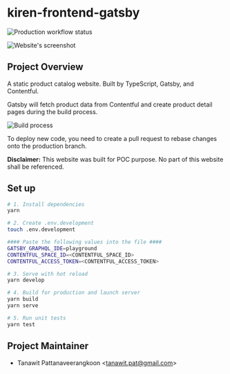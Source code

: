 # kiren-frontend-gatsby

![Production workflow status](https://github.com/tanawitpat/kiren-gatsby-contentful/workflows/production/deploy/badge.svg)

![Website's screenshot](https://user-images.githubusercontent.com/25366268/81322148-ba7a0900-90bd-11ea-9e54-2eeac45b0692.png)

## Project Overview

A static product catalog website. Built by TypeScript, Gatsby, and Contentful.

Gatsby will fetch product data from Contentful and create product detail pages during the build process.

![Build process](https://user-images.githubusercontent.com/25366268/80006436-1144e780-84ef-11ea-8f94-3503272000a2.png)

To deploy new code, you need to create a pull request to rebase changes onto the production branch.

**Disclaimer:** This website was built for POC purpose. No part of this website shall be referenced.

## Set up

```bash
# 1. Install dependencies
yarn

# 2. Create .env.development
touch .env.development

#### Paste the following values into the file ####
GATSBY_GRAPHQL_IDE=playground
CONTENTFUL_SPACE_ID=<CONTENTFUL_SPACE_ID>
CONTENTFUL_ACCESS_TOKEN=<CONTENTFUL_ACCESS_TOKEN>

# 3. Serve with hot reload
yarn develop

# 4. Build for production and launch server
yarn build
yarn serve

# 5. Run unit tests
yarn test
```

## Project Maintainer

- Tanawit Pattanaveerangkoon <<tanawit.pat@gmail.com>>
